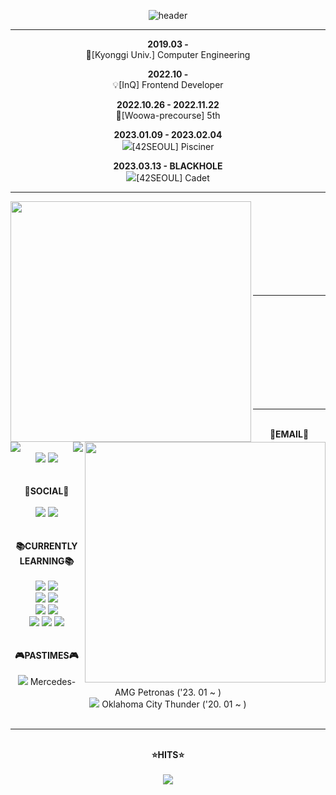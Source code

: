 <div align="center">

  ![header](https://capsule-render.vercel.app/api?type=waving&color=gradient&text=HI👋🏻%20%20I'M%20%20SWARVY!&fontAlign=70&height=300&fontSize=50&animation=twinkling)
  
  ---

  **2019.03 -**  
  🏫[Kyonggi Univ.] Computer Engineering

  **2022.10 -**  
  💡[InQ] Frontend Developer
  
  **2022.10.26 - 2022.11.22**  
  🌱[Woowa-precourse] 5th
  
  **2023.01.09 - 2023.02.04**  
  <img src="https://img.shields.io/badge/-000000?style=flat-square&logo=42&logoColor=white"/>[42SEOUL] Pisciner
  
  **2023.03.13 - BLACKHOLE**  
  <img src="https://img.shields.io/badge/-000000?style=flat-square&logo=42&logoColor=white"/>[42SEOUL] Cadet

  
  ---
  
  <div>
    <a href="https://github.com/anuraghazra/github-readme-stats" title="Go to Source">
      <img align="left" width=385 src="https://github-readme-stats.vercel.app/api?username=swarvy&show_icons=true&theme=tokyonight&hide_border=true" />
    </a>
    <a href="https://git.io/streak-stats" title="Go to Source">
      <img align="right" width=385 src="http://github-readme-streak-stats.herokuapp.com?user=swarvy&hide_border=true&theme=tokyonight" alt="" />
    </a>
  </div><br/><br/><br/><br/><br/><br/><br/><br/>
  
  ---
  
  <br/>
  <div>
    <img align="left" src="http://mazassumnida.wtf/api/v2/generate_badge?boj=alwaysawake0083"></img>
    <img align="right" src="http://mazandi.herokuapp.com/api?handle=alwaysawake0083&theme=warm"></img>
  </div><br/><br/><br/><br/><br/><br/><br/><br/>
  
  ---
  
  <div align="center">
      <br/>
      <div><b>📧EMAIL📧</b></div>
      <br/>
      <div>
        <a href="mailto:swarvy0826@kyonggi.ac.kr"><img src="https://img.shields.io/badge/Gmail-EA4335?style=flat-square&logo=gmail&logoColor=white&link=mailto:swarvy0826@kyonggi.ac.kr"/></a>
        <a href="mailto:swarvy0826@naver.com"><img src="https://img.shields.io/badge/Naver-03C75A?style=flat-square&logo=naver&logoColor=white&link=mailto:swarvy0826@naver.com"/></a>
      </div><br/><br/>
      <div><b>🪩SOCIAL🪩</b></div>
      <br/>
      <div>
        <a href="https://swarvy.tistory.com/"><img src="https://img.shields.io/badge/Tistory-000000?style=flat-square&logo=tistory&logoColor=white"/></a>
        <a href="https://www.instagram.com/caffhheine/"><img src="https://img.shields.io/badge/Instagram-E4405F?style=flat-square&logo=instagram&logoColor=white"/></a>
      </div><br/><br/>
      <div><b>📚CURRENTLY LEARNING📚</b></div>
      <br/>
      <div>
        <img src="https://img.shields.io/badge/JavaScript-F7DF1E?style=flat-square&logo=javascript&logoColor=black"/>
        <img src="https://img.shields.io/badge/TypeScript-3178C6?style=flat-square&logo=typescript&logoColor=black"/>
        <br/>
        <img src="https://img.shields.io/badge/React-61DAFB?style=flat-square&logo=react&logoColor=black"/>
        <img src="https://img.shields.io/badge/Redux_Toolkit-764ABC?style=flat-square&logo=redux&logoColor=black"/>
        <br/>
        <img src="https://img.shields.io/badge/React_Query-FF4154?style=flat-square&logo=reactquery&logoColor=black"/>
        <img src="https://img.shields.io/badge/Recoil-F26B00?style=flat-square&logo=react&logoColor=black"/>
        <br/>
        <img src="https://img.shields.io/badge/HTML5-E34F26?style=flat-square&logo=html5&logoColor=black"/>
        <img src="https://img.shields.io/badge/CSS3-31572B6?style=flat-square&logo=css3&logoColor=black"/>
        <img src="https://img.shields.io/badge/C99-A8B9CC?style=flat-square&logo=c&logoColor=black"/>
      </div><br/><br/>
      <div>
        <div><b>🎮PASTIMES🎮</b></div>
        <br/>
        <div>
          <div><img src="https://img.shields.io/badge/F1-E10600?style=flat-square&logo=f1&logoColor=black"/> Mercedes-AMG Petronas ('23. 01 ~ )</div>
          <div><img src="https://img.shields.io/badge/NBA-253B73?style=flat-square&logo=nba&logoColor=white"/> Oklahoma City Thunder ('20. 01 ~ )</div>
        <div>
      </div><br/>
  </div>
  
  ---
  
  <br/>
  <div align="center">
      <div><b>⭐️HITS⭐️</b></div>
      <br/>
      <a href="https://hits.seeyoufarm.com"><img src="https://hits.seeyoufarm.com/api/count/incr/badge.svg?url=https%3A%2F%2Fgithub.com%2FSWARVY&count_bg=%23B9DBFF&title_bg=%238FBEFF&icon=apachespark.svg&icon_color=%23E7E7E7&title=Thanks+to+visit+%3A%29&edge_flat=false"/></a>
  </div>
</div>
